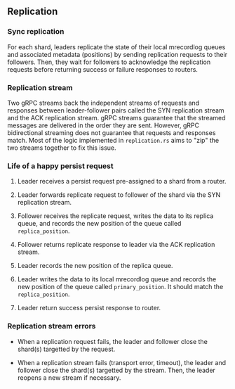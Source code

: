## Replication

### Sync replication
For each shard, leaders replicate the state of their local mrecordlog queues and associated metadata (positions) by sending replication requests to their followers. Then, they wait for followers to acknowledge the replication requests before returning success or failure responses to routers.

### Replication stream
Two gRPC streams back the independent streams of requests and responses between leader-follower pairs called the SYN replication stream and the ACK replication stream. gRPC streams guarantee that the streamed messages are delivered in the order they are sent. However, gRPC bidirectional streaming does not guarantee that requests and responses match. Most of the logic implemented in `replication.rs` aims to "zip" the two streams together to fix this issue.

### Life of a happy persist request
1. Leader receives a persist request pre-assigned to a shard from a router.

1. Leader forwards replicate request to follower of the shard via the SYN replication stream.

1. Follower receives the replicate request, writes the data to its replica queue, and records the new position of the queue called `replica_position`.

1. Follower returns replicate response to leader via the ACK replication stream.

1. Leader records the new position of the replica queue.

1. Leader writes the data to its local mrecordlog queue and records the new position of the queue called `primary_position`.  It should match the `replica_position`.

1. Leader return success persist response to router.

### Replication stream errors

- When a replication request fails, the leader and follower close the shard(s) targetted by the request.

- When a replication stream fails (transport error, timeout), the leader and follower close the shard(s) targetted by the stream. Then, the leader reopens a new stream if necessary.

